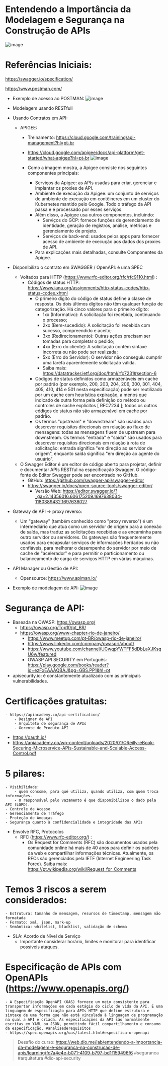 # Entendendo a Importância da Modelagem e Segurança na Construção de APIs

![image](https://github.com/aterra1977/dio-api-security/assets/33560622/0975bd7a-0cf0-48f4-9998-681cf8e09c04)

# Referências Iniciais:
https://swagger.io/specification/

https://www.postman.com/
- Exemplo de acesso ao POSTMAN: 
![image](https://github.com/aterra1977/dio-api-security/assets/33560622/09d8da83-98f6-4683-b037-6806bb83aa8f)

- Modelagem usando RESTfull
- Usando Contratos em API:
	- APIGEE:
		- Treinamento: https://cloud.google.com/training/api-management?hl=pt-br 
		- https://cloud.google.com/apigee/docs/api-platform/get-started/what-apigee?hl=pt-br
![image](https://github.com/aterra1977/dio-api-security/assets/33560622/bb3b21a2-192d-4e2d-bbac-c909bee8fcef)

		- Como a imagem mostra, a Apigee consiste nos seguintes componentes principais:
			- Serviços da Apigee: as APIs usadas para criar, gerenciar e implantar os proxies de API.
			- Ambiente de execução da Apigee: um conjunto de serviços de ambiente de execução em contêineres em um cluster do Kubernetes mantido pelo Google. Todo o tráfego da API passa e é processado por esses serviços.
			- Além disso, a Apigee usa outros componentes, incluindo:
				- Serviços do GCP: fornece funções de gerenciamento de identidade, geração de registros, análise, métricas e gerenciamento de projeto.
				- Serviços de back-end: usados pelos apps para fornecer acesso de ambiente de execução aos dados dos proxies de API.
			- Para explicações mais detalhadas, consulte Componentes da Apigee.
- Disponibilizo o contrato em SWAGGER / OpenAPI: é uma SPEC
	- Voltados para HTTP (https://www.rfc-editor.org/rfc/rfc9110.html) :
		- Códigos de status HTTP: https://www.iana.org/assignments/http-status-codes/http-status-codes.xhtml 
			- O primeiro dígito do código de status define a classe de resposta.
			  Os dois últimos dígitos não têm qualquer função de categorização. Há cinco valores para o primeiro dígito:
				- 1xx (Informativo): A solicitação foi recebida, continuando o processo;
				- 2xx (Bem-sucedido): A solicitação foi recebida com sucesso, compreendido e aceito;
				- 3xx (Redirecionamento): Outras ações precisam ser tomadas para completar o pedido;
				- 4xx (Erro do cliente): A solicitação contém sintaxe incorreta ou não pode ser realizada;
				- 5xx (Erro do Servidor): O servidor não conseguiu cumprir uma tarefa aparentemente solicitação válida.
				- Saiba mais: https://datatracker.ietf.org/doc/html/rfc7231#section-6 
			- Códigos de status definidos como armazenáveis ​​em cache por padrão (por exemplo, 200, 203, 204, 206, 300, 301, 404, 405, 410, 414 e 501 nesta especificação) pode ser reutilizado por um cache com heurística expiração, a menos que indicado de outra forma pela definição do método ou controles de cache explícitos [ RFC7234 ]; todos os outros códigos de status não são armazenável em cache por padrão.
			- Os termos "upstream" e "downstream" são usados ​​para descrever requisitos direcionais em relação ao fluxo de mensagens: todas as mensagens fluem de upstream para downstream. Os termos "entrada" e "saída" são usados ​​para descrever requisitos direcionais em relação à rota de solicitação: entrada significa "em direção ao servidor de origem", enquanto saída significa "em direção ao agente do usuário".
	- O Swagger Editor é um editor de código aberto para projetar, definir e documentar APIs RESTful na especificação Swagger. O código-fonte do Editor Swagger pode ser encontrado no GitHub.
		- GitHub:  https://github.com/swagger-api/swagger-editor
		- https://swagger.io/docs/open-source-tools/swagger-editor/ 
			- Versão Web: https://editor.swagger.io/?_ga=2.14356016.606175209.1697638034-1180389432.1697638027 
-  Gateway de API -> proxy reverso:
	- Um "gateway" (também conhecido como "proxy reverso") é um intermediário que atua como um servidor de origem para a conexão de saída, mas traduz as solicitações recebidas e as encaminha para outro servidor ou servidores. Os gateways são frequentemente usados ​​para encapsular serviços de informações herdados ou não confiáveis, para melhorar o desempenho do servidor por meio de cache de "acelerador" e para permitir o particionamento ou balanceamento de carga de serviços HTTP em várias máquinas.
- API Manager ou Gestão de API:
	- Opensource: https://www.apiman.io/ 
- Exemplo de modelagem de API:
![image](https://github.com/aterra1977/dio-api-security/assets/33560622/4be3546a-8ab3-48c5-87eb-9d9ebf53e918)


# Segurança de API:
- Baseada na OWASP: https://owasp.org/
	- https://owasp.org/Top10/pt_BR/
	- https://owasp.org/www-chapter-rio-de-janeiro/
		- https://www.meetup.com/pt-BR/owasp-rio-de-janeiro/
		- https://www.linkedin.com/company/owasprj/about/
		- https://www.youtube.com/channel/UCwqpYWTFF5dDbLaXJKsqU6w/featured
		- OWASP API SECURITY em Português: https://play.google.com/books/reader?id=ezFxEAAAQBAJ&pg=GBS.PP1&hl=pt 
- apisecurity.io: é constantemente atualizado com as principais vulnerabilidades.

# Certificações gratuitas:
	- https://apiacademy.co/api-certification/
		- Designer de API
		- Arquiteto de segurança de APIs
		- Gerente de Produto API
- https://oauth.io/
- https://apiacademy.co/wp-content/uploads/2020/01/OReilly-eBook-Securing-Microservice-APIs-Sustainable-and-Scalable-Access-Control.pdf
  
# 5 pilares:
	- Visibilidade:
		- quem consome, para quê utiliza, quando utiliza, com quem troca informações.
		- O responsável pelo vazamento é que disponibilizou o dado pela API (LGPD).
	- Controle de Acesso
	- Gerenciamento de Tráfego
	- Proteção de Ameaças
	- Segurança quanto à confidencialidade e integridade das APIs
- Envolve RFC, Protocolos
	- RFC (https://www.rfc-editor.org/) :
		- Os Request for Comments (RFC) são documentos usados pela comunidade online há mais de 40 anos para definir os padrões da web e compartilhar informações técnicas. Atualmente, os RFCs são gerenciados pela IETF (Internet Engineering Task Force). Saiba mais: https://pt.wikipedia.org/wiki/Request_for_Comments

# Temos 3 riscos a serem considerados:
	- Estrutura: tamanho de mensagem, resursos de timestamp, mensagem não formatada
	- Formato: xml, json, mark-up
	- Semântica: whitelist, blacklist, validação de schema
- SLA: Acordo de Nível de Serviço
	- Importante considerar horário, limites e monitorar para identificar possíveis ataques.

# Especificação de APIs com OpenAPIs (https://www.openapis.org/)
	- A Especificação OpenAPI (OAS) fornece um meio consistente para transportar informações em cada estágio do ciclo de vida da API. É uma linguagem de especificação para APIs HTTP que define estrutura e sintaxe de uma forma que não está vinculada à linguagem de programação na qual a API é criada. As especificações da API são normalmente escritas em YAML ou JSON, permitindo fácil compartilhamento e consumo da especificação. #analisederequisitos 
	- https://spec.openapis.org/oas/latest.html#especifica-o-openapi

 
> Desafio do curso: https://web.dio.me/lab/entendendo-a-importancia-da-modelagem-e-seguranca-na-construcao-de-apis/learning/fd7a4e4e-b071-4109-b797-bd1f159496f6 
 #seguranca #arquitetura #dio-api-security
